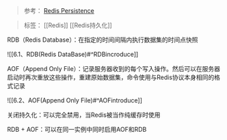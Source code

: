 > 参考： [Redis Persistence](https://redis.io/docs/management/persistence/)

> 标签： [[Redis]] [[Redis持久化]] 

RDB（Redis Database）：在指定的时间间隔内执行数据集的时间点快照

![[6.1、RDB(Redis DataBase)#^RDBincroduce]]

AOF（Append Only File）：记录服务器收到的每个写入操作。然后可以在服务器启动时再次重放这些操作，重建原始数据集，命令使用与Redis协议本身相同的格式记录

![[6.2、AOF(Append Only File)#^AOFintroduce]]

关闭持久化：可以完全禁用，当Redis被当作纯缓存时使用

RDB + AOF：可以在同一实例中同时启用AOF和RDB